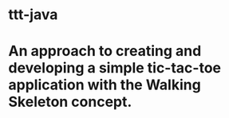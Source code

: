 # ttt-java
# An approach to creating and developing a simple tic-tac-toe application with the Walking Skeleton concept. 

